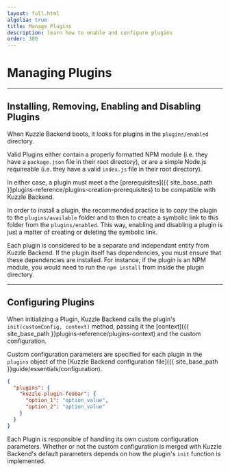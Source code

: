 ```yaml
---
layout: full.html
algolia: true
title: Manage Plugins
description: learn how to enable and configure plugins
order: 300
---
```


# Managing Plugins

---

## Installing, Removing, Enabling and Disabling Plugins

When Kuzzle Backend boots, it looks for plugins in the `plugins/enabled` directory.

Valid Plugins either contain a properly formatted NPM module (i.e. they have a `package.json` file in their root directory), or are a simple Node.js requireable (i.e. they have a valid `index.js` file in their root directory).

In either case, a plugin must meet a the [prerequisites]({{ site_base_path }}plugins-reference/plugins-creation-prerequisites) to be compatible with Kuzzle Backend.

In order to install a plugin, the recommended practice is to copy the plugin to the `plugins/available` folder and to then to create a symbolic link to this folder from the `plugins/enabled`. This way, enabling and disabling a plugin is just a matter of creating or deleting the symbolic link.

Each plugin is considered to be a separate and independant entity from Kuzzle Backend. If the plugin itself has dependencies, you must ensure that these dependencies are installed. For instance, if the plugin is an NPM module, you would need to run the `npm install` from inside the plugin directory.

---

## Configuring Plugins

When initializing a Plugin, Kuzzle Backend calls the plugin's `init(customConfig, context)` method, passing it the [context]({{ site_base_path }}plugins-reference/plugins-context) and the custom configuration.

Custom configuration parameters are specified for each plugin in the `plugins` object of the [Kuzzle Backend configuration file]({{ site_base_path }}guide/essentials/configuration).

```json
{
  "plugins": {
    "kuzzle-plugin-foobar": {
      "option_1": "option_value",
      "option_2": "option_value"
    }
  }
}
```

Each Plugin is responsible of handling its own custom configuration parameters. Whether or not the custom configuration is merged with Kuzzle Backend's default parameters depends on how the plugin's `init` function is implemented.
